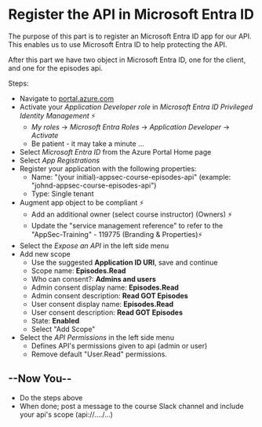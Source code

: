 # Register the API in Microsoft Entra ID

The purpose of this part is to register an Microsoft Entra ID app for our API. This enables us to use Microsoft Entra ID to help protecting the API.

After this part we have two object in Microsoft Entra ID, one for the client, and one for the episodes api.


Steps:
* Navigate to [portal.azure.com](https://portal.azure.com)
* Activate your _Application Developer role_ in _Microsoft Entra ID Privileged Identity Management_ ⚡️
  * _My roles_ -> _Microsoft Entra Roles_ -> _Application Developer_ -> _Activate_ 
  * Be patient - it may take a minute ...
* Select _Microsoft Entra  ID_ from the Azure Portal Home page
* Select _App Registrations_
* Register your application with the following properties:
  * Name: "(your initial)-appsec-course-episodes-api" (example: "johnd-appsec-course-episodes-api")
  * Type: Single tenant
* Augment app object to be compliant ⚡️
  * Add an additional owner (select course instructor) (Owners) ⚡️
  * Update the "service management reference" to refer to the "AppSec-Training" - 119775 (Branding & Properties)⚡️
* Select the _Expose an API_ in the left side menu
* Add new scope
  * Use the suggested **Application ID URI**, save and continue
  * Scope name: **Episodes.Read**
  * Who can consent?: **Admins and users**
  * Admin consent display name: **Episodes.Read**
  * Admin consent description: **Read GOT Episodes**
  * User consent display name: **Episodes.Read**
  * User consent description: **Read GOT Episodes**
  * State: **Enabled**
  * Select "Add Scope"
* Select the _API Permissions_ in the left side menu
  * Defines API's permissions given to api (admin or user)
  * Remove default "User.Read" permissions.

## --Now You--

* Do the steps above
* When done; post a message to the course Slack channel and include your api's scope (api://..../...)

